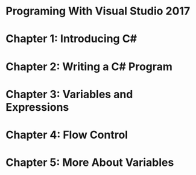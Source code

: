 # Programing With Visual Studio 2017

# Chapter 1: Introducing C#
# Chapter 2: Writing a C# Program
# Chapter 3: Variables and Expressions
# Chapter 4: Flow Control
# Chapter 5: More About Variables
